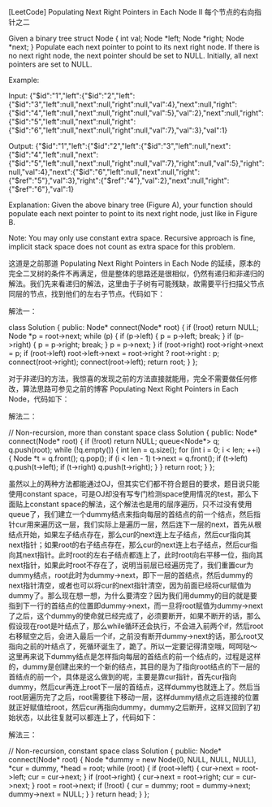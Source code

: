 [LeetCode] Populating Next Right Pointers in Each Node II 每个节点的右向指针之二 

 
Given a binary tree
struct Node {
  int val;
  Node *left;
  Node *right;
  Node *next;
}
Populate each next pointer to point to its next right node. If there is no next right node, the next pointer should be set to NULL.
Initially, all next pointers are set to NULL.
 
Example:

Input: {"$id":"1","left":{"$id":"2","left":{"$id":"3","left":null,"next":null,"right":null,"val":4},"next":null,"right":{"$id":"4","left":null,"next":null,"right":null,"val":5},"val":2},"next":null,"right":{"$id":"5","left":null,"next":null,"right":{"$id":"6","left":null,"next":null,"right":null,"val":7},"val":3},"val":1}

Output: {"$id":"1","left":{"$id":"2","left":{"$id":"3","left":null,"next":{"$id":"4","left":null,"next":{"$id":"5","left":null,"next":null,"right":null,"val":7},"right":null,"val":5},"right":null,"val":4},"next":{"$id":"6","left":null,"next":null,"right":{"$ref":"5"},"val":3},"right":{"$ref":"4"},"val":2},"next":null,"right":{"$ref":"6"},"val":1}

Explanation: Given the above binary tree (Figure A), your function should populate each next pointer to point to its next right node, just like in Figure B.
 
Note:
You may only use constant extra space.
Recursive approach is fine, implicit stack space does not count as extra space for this problem.
 
这道是之前那道 Populating Next Right Pointers in Each Node 的延续，原本的完全二叉树的条件不再满足，但是整体的思路还是很相似，仍然有递归和非递归的解法。我们先来看递归的解法，这里由于子树有可能残缺，故需要平行扫描父节点同层的节点，找到他们的左右子节点。代码如下：
 
解法一：

class Solution {
public:
    Node* connect(Node* root) {
        if (!root) return NULL;
        Node *p = root->next;
        while (p) {
            if (p->left) {
                p = p->left;
                break;
            }
            if (p->right) {
                p = p->right;
                break;
            }
            p = p->next;
        }
        if (root->right) root->right->next = p; 
        if (root->left) root->left->next = root->right ? root->right : p; 
        connect(root->right);
        connect(root->left);
        return root;
    }
};

 
对于非递归的方法，我惊喜的发现之前的方法直接就能用，完全不需要做任何修改，算法思路可参见之前的博客 Populating Next Right Pointers in Each Node，代码如下：
 
解法二：

// Non-recursion, more than constant space
class Solution {
public:
    Node* connect(Node* root) {
        if (!root) return NULL;
        queue<Node*> q;
        q.push(root);
        while (!q.empty()) {
            int len = q.size();
            for (int i = 0; i < len; ++i) {
                Node *t = q.front(); q.pop();
                if (i < len - 1) t->next = q.front();
                if (t->left) q.push(t->left);
                if (t->right) q.push(t->right);
            }
        }
        return root;
    }
};

 
虽然以上的两种方法都能通过OJ，但其实它们都不符合题目的要求，题目说只能使用constant space，可是OJ却没有写专门检测space使用情况的test，那么下面贴上constant space的解法，这个解法也是用的层序遍历，只不过没有使用queue了，我们建立一个dummy结点来指向每层的首结点的前一个结点，然后指针cur用来遍历这一层，我们实际上是遍历一层，然后连下一层的next，首先从根结点开始，如果左子结点存在，那么cur的next连上左子结点，然后cur指向其next指针；如果root的右子结点存在，那么cur的next连上右子结点，然后cur指向其next指针。此时root的左右子结点都连上了，此时root向右平移一位，指向其next指针，如果此时root不存在了，说明当前层已经遍历完了，我们重置cur为dummy结点，root此时为dummy->next，即下一层的首结点，然后dummy的next指针清空，或者也可以将cur的next指针清空，因为前面已经将cur赋值为dummy了。那么现在想一想，为什么要清空？因为我们用dummy的目的就是要指到下一行的首结点的位置即dummy->next，而一旦将root赋值为dummy->next了之后，这个dummy的使命就已经完成了，必须要断开，如果不断开的话，那么假设现在root是叶结点了，那么while循环还会执行，不会进入前两个if，然后root右移赋空之后，会进入最后一个if，之前没有断开dummy->next的话，那么root又指向之前的叶结点了，死循环诞生了，跪了。所以一定要记得清空哦，呵呵哒～
这里再来说下dummy结点是怎样指向每层的首结点的前一个结点的，过程是这样的，dummy是创建出来的一个新的结点，其目的是为了指向root结点的下一层的首结点的前一个，具体是这么做到的呢，主要是靠cur指针，首先cur指向dummy，然后cur再连上root下一层的首结点，这样dummy也就连上了。然后当root层遍历完了之后，root需要往下移动一层，这样dummy结点之后连接的位置就正好赋值给root，然后cur再指向dummy，dummy之后断开，这样又回到了初始状态，以此往复就可以都连上了，代码如下：
 
解法三： 

// Non-recursion, constant space
class Solution {
public:
    Node* connect(Node* root) {
        Node *dummy = new Node(0, NULL, NULL, NULL), *cur = dummy, *head = root;
        while (root) {
            if (root->left) {
                cur->next = root->left;
                cur = cur->next;
            }
            if (root->right) {
                cur->next = root->right;
                cur = cur->next;
            }
            root = root->next;
            if (!root) {
                cur = dummy;
                root = dummy->next;
                dummy->next = NULL;
            }
        }
        return head;
    }
};